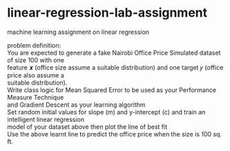 # linear-regression-lab-assignment
machine learning assignment on linear regression

problem definition:</br>
You are expected to generate a fake Nairobi Office Price Simulated dataset of size 100 with one</br>
feature 𝒙 (office size assume a suitable distribution) and one target 𝑦 (office price also assume a</br>
suitable distribution).</br>
Write class logic for Mean Squared Error to be used as your Performance Measure Technique</br>
and Gradient Descent as your learning algorithm</br>
Set random initial values for slope (m) and y-intercept (c) and train an intelligent linear regression</br>
model of your dataset above then plot the line of best fit</br>
Use the above learnt line to predict the office price when the size is 100 sq. ft.</br>
